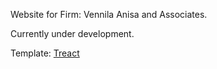 Website for Firm: Vennila Anisa and Associates.

Currently under development.

Template: [Treact](https://treact.owaiskhan.me/)
